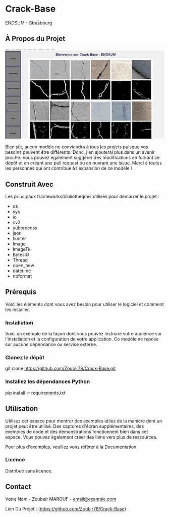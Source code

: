 # Crack-Base
 ENDSUM - Strasbourg

## À Propos du Projet

![Crack-Base](https://github.com/Zoubir78/Crack-Base/blob/main/carck-base.png)

Bien sûr, aucun modèle ne conviendra à tous les projets puisque vos besoins peuvent être différents. Donc, j'en ajouterai plus dans un avenir proche. Vous pouvez également suggérer des modifications en forkant ce dépôt et en créant une pull request ou en ouvrant une issue. Merci à toutes les personnes qui ont contribué à l'expansion de ce modèle !

## Construit Avec
Les principaux frameworks/bibliothèques utilisés pour démarrer le projet :

- os
- sys
- io
- cv2
- subprocess
- json
- tkinter
- Image
- ImageTk
- BytesIO
- Thread
- open_new
- datetime
- nbformat

## Prérequis
Voici les éléments dont vous avez besoin pour utiliser le logiciel et comment les installer.

### Installation
Voici un exemple de la façon dont vous pouvez instruire votre audience sur l'installation et la configuration de votre application. Ce modèle ne repose sur aucune dépendance ou service externe.

### Clonez le dépôt
 git clone https://github.com/Zoubir78/Crack-Base.git

### Installez les dépendances Python
 pip install -r requirements.txt

## Utilisation
Utilisez cet espace pour montrer des exemples utiles de la manière dont un projet peut être utilisé. Des captures d'écran supplémentaires, des exemples de code et des démonstrations fonctionnent bien dans cet espace. Vous pouvez également créer des liens vers plus de ressources.

Pour plus d'exemples, veuillez vous référer à la Documentation.

### Licence
Distribué sans licence.

## Contact
Votre Nom - Zoubeir MAROUF - email@example.com

Lien Du Projet : (https://github.com/Zoubir78/Crack-Base)
